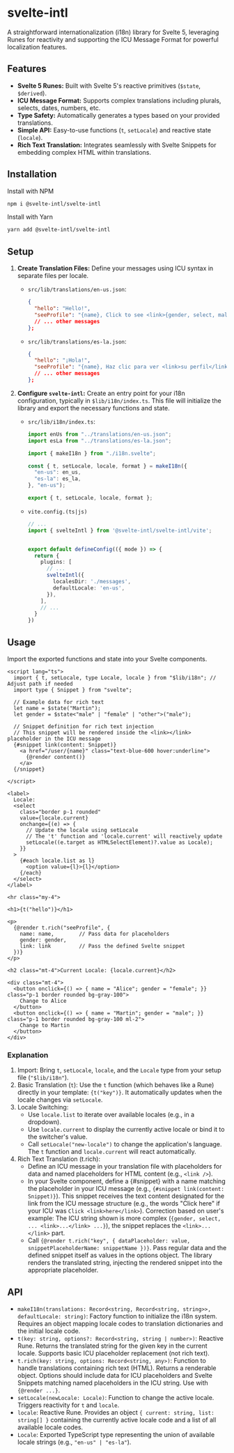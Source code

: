 # svelte-intl
A straightforward internationalization (i18n) library for Svelte 5, leveraging Runes for reactivity and supporting the ICU Message Format for powerful localization features.

## Features
* **Svelte 5 Runes:** Built with Svelte 5's reactive primitives (`$state`, `$derived`).
* **ICU Message Format:** Supports complex translations including plurals, selects, dates, numbers, etc.
* **Type Safety:** Automatically generates a types based on your provided translations.
* **Simple API:** Easy-to-use functions (`t`, `setLocale`) and reactive state (`locale`).
* **Rich Text Translation:** Integrates seamlessly with Svelte Snippets for embedding complex HTML within translations.

## Installation
Install with NPM
```bash
npm i @svelte-intl/svelte-intl
``` 
Install with Yarn
```bash
yarn add @svelte-intl/svelte-intl
```

## Setup

1.  **Create Translation Files:**
    Define your messages using ICU syntax in separate files per locale.

    * `src/lib/translations/en-us.json`:
        ```json
        {
          "hello": "Hello!",
          "seeProfile": "{name}, Click to see <link>{gender, select, male {his} female {her} other {their}} profile</link>.",
          // ... other messages
        };
        ```

    * `src/lib/translations/es-la.json`:
        ```json
        {
          "hello": "¡Hola!",
          "seeProfile": "{name}, Haz clic para ver <link>su perfil</link>",
          // ... other messages
        };
        ```

2.  **Configure `svelte-intl`:**
    Create an entry point for your i18n configuration, typically in `$lib/i18n/index.ts`. This file will initialize the library and export the necessary functions and state.

    * `src/lib/i18n/index.ts`:
        ```typescript
        import enUs from "../translations/en-us.json";
        import esLa from "../translations/es-la.json";
       
        import { makeI18n } from "./i18n.svelte";

        const { t, setLocale, locale, format } = makeI18n({
          "en-us": en_us,
          "es-la": es_la,
        }, "en-us");

        export { t, setLocale, locale, format };
        ```
    * `vite.config.(ts|js)`
      ```typescript
      // ...
      import { svelteIntl } from '@svelte-intl/svelte-intl/vite';
      

      export default defineConfig(({ mode }) => {
        return {
          plugins: [
            // ...
            svelteIntl({
              localesDir: './messages',
              defaultLocale: 'en-us',
            }),
          ],
          // ...
        }
      })
      ```
## Usage

Import the exported functions and state into your Svelte components.

```svelte
<script lang="ts">
  import { t, setLocale, type Locale, locale } from "$lib/i18n"; // Adjust path if needed
  import type { Snippet } from "svelte";

  // Example data for rich text
  let name = $state("Martin");
  let gender = $state<"male" | "female" | "other">("male");

  // Snippet definition for rich text injection
  // This snippet will be rendered inside the <link></link> placeholder in the ICU message
  {#snippet link(content: Snippet)}
    <a href="/user/{name}" class="text-blue-600 hover:underline">
      {@render content()}
    </a>
  {/snippet}

</script>

<label>
  Locale:
  <select
    class="border p-1 rounded"
    value={locale.current}
    onchange={(e) => {
      // Update the locale using setLocale
      // The 't' function and 'locale.current' will reactively update
      setLocale((e.target as HTMLSelectElement)?.value as Locale);
    }}
  >
    {#each locale.list as l}
      <option value={l}>{l}</option>
    {/each}
  </select>
</label>

<hr class="my-4">

<h1>{t("hello")}</h1>

<p>
  {@render t.rich("seeProfile", {
    name: name,        // Pass data for placeholders
    gender: gender,
    link: link         // Pass the defined Svelte snippet
  })}
</p>

<h2 class="mt-4">Current Locale: {locale.current}</h2>

<div class="mt-4">
  <button onclick={() => { name = "Alice"; gender = "female"; }} class="p-1 border rounded bg-gray-100">
    Change to Alice
  </button>
  <button onclick={() => { name = "Martin"; gender = "male"; }} class="p-1 border rounded bg-gray-100 ml-2">
    Change to Martin
  </button>
</div>
```
### Explanation
1. Import: Bring `t`, `setLocale`, `locale`, and the `Locale` type from your setup file (`"$lib/i18n"`).
2.  Basic Translation (`t`): Use the `t` function (which behaves like a Rune) directly in your template: `{t("key")}`. It automatically updates when the locale changes via `setLocale`.
3.  Locale Switching:
    - Use `locale.list` to iterate over available locales (e.g., in a dropdown).
    - Use `locale.current` to display the currently active locale or bind it to the switcher's value.
    - Call `setLocale("new-locale")` to change the application's language. The `t` function and `locale.current` will react automatically.
4. Rich Text Translation (t.rich):
   - Define an ICU message in your translation file with placeholders for data and named placeholders for HTML content (e.g., `<link />`).
   - In your Svelte component, define a {#snippet} with a name matching the placeholder in your ICU message (e.g., `{#snippet link(content: Snippet)}`). This snippet receives the text content designated for the link from the ICU message structure (e.g., the words "Click here" if your ICU was `Click <link>here</link>`). Correction based on user's example: The ICU string shown is more complex (`{gender, select, ... <link>...</link> ...}`), the snippet replaces the `<link>...</link>` part.
   - Call `{@render t.rich("key", { dataPlaceholder: value, snippetPlaceholderName: snippetName })}`. Pass regular data and the defined snippet itself as values in the options object. The library renders the translated string, injecting the rendered snippet into the appropriate placeholder.
## API
- `makeI18n(translations: Record<string, Record<string, string>>, defaultLocale: string)`: Factory function to initialize the i18n system. Requires an object mapping locale codes to translation dictionaries and the initial locale code.
- `t(key: string, options?: Record<string, string | number>)`: Reactive Rune. Returns the translated string for the given key in the current locale. Supports basic ICU placeholder replacement (not rich text).
- `t.rich(key: string, options: Record<string, any>)`: Function to handle translations containing rich text (HTML). Returns a renderable object. Options should include data for ICU placeholders and Svelte Snippets matching named placeholders in the ICU string. Use with `{@render ...}`.
- `setLocale(newLocale: Locale)`: Function to change the active locale. Triggers reactivity for `t` and `locale`.
- `locale`: Reactive Rune. Provides an object `{ current: string, list: string[] }` containing the currently active locale code and a list of all available locale codes.
- `Locale`: Exported TypeScript type representing the union of available locale strings (e.g., `"en-us" | "es-la"`).